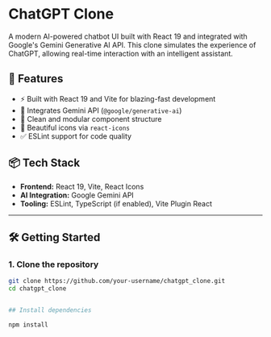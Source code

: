 # ChatGPT Clone

A modern AI-powered chatbot UI built with React 19 and integrated with Google's Gemini Generative AI API. This clone simulates the experience of ChatGPT, allowing real-time interaction with an intelligent assistant.

## 🚀 Features

- ⚡ Built with React 19 and Vite for blazing-fast development
- 🧠 Integrates Gemini API (`@google/generative-ai`)
- 🧩 Clean and modular component structure
- 🎨 Beautiful icons via `react-icons`
- ✅ ESLint support for code quality

## 📦 Tech Stack

- **Frontend:** React 19, Vite, React Icons
- **AI Integration:** Google Gemini API
- **Tooling:** ESLint, TypeScript (if enabled), Vite Plugin React

---

## 🛠️ Getting Started

### 1. Clone the repository

```bash
git clone https://github.com/your-username/chatgpt_clone.git
cd chatgpt_clone


## Install dependencies

npm install